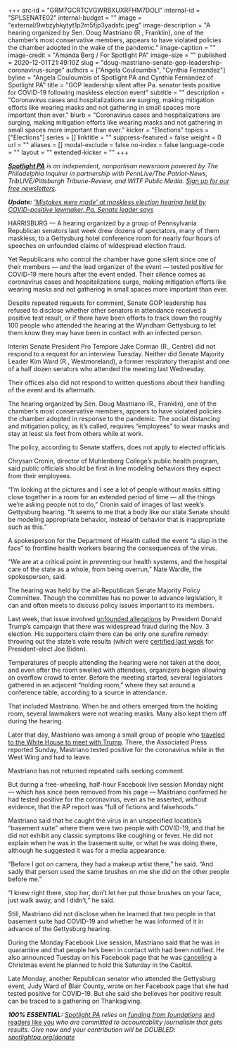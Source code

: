 +++
arc-id = "GRM7GCRTCVGWRBXUXRFHM7DOLI"
internal-id = "SPLSENATE02"
internal-budget = ""
image = "external/9wbzyhkytyt1p2m5fjp3yadsfc.jpeg"
image-description = "A hearing organized by Sen. Doug Mastriano (R., Franklin), one of the chamber’s most conservative members, appears to have violated policies the chamber adopted in the wake of the pandemic."
image-caption = ""
image-credit = "Amanda Berg / For Spotlight PA"
image-size = ""
published = 2020-12-01T21:49:10Z
slug = "doug-mastriano-senate-gop-leadership-coronavirus-surge"
authors = ["Angela Couloumbis", "Cynthia Fernandez"]
byline = "Angela Couloumbis of Spotlight PA and Cynthia Fernandez of Spotlight PA"
title = "GOP leadership silent after Pa. senator tests positive for COVID-19 following maskless election event"
subtitle = ""
description = "Coronavirus cases and hospitalizations are surging, making mitigation efforts like wearing masks and not gathering in small spaces more important than ever."
blurb = "Coronavirus cases and hospitalizations are surging, making mitigation efforts like wearing masks and not gathering in small spaces more important than ever."
kicker = "Elections"
topics = ["Elections"]
series = []
linktitle = ""
suppress-featured = false
weight = 0
url = ""
aliases = []
modal-exclude = false
no-index = false
language-code = ""
layout = ""
extended-kicker = ""
+++

<a href="https://www.spotlightpa.org/"><i><b>Spotlight PA</b></i></a><i> is an independent, nonpartisan newsroom powered by The Philadelphia Inquirer in partnership with PennLive/The Patriot-News, TribLIVE/Pittsburgh Tribune-Review, and WITF Public Media. </i><a href="https://www.spotlightpa.org/newsletters"><i>Sign up for our free newsletters</i></a><i>.</i>

<i><b>Update:</b></i><i> </i><a href="https://www.spotlightpa.org/news/2020/12/doug-mastriano-coronavirus-election-hearing-masks-jake-corman-review/" target="_blank"><i>‘Mistakes were made’ at maskless election hearing held by COVID-positive lawmaker, Pa. Senate leader says</i></a>

HARRISBURG — A hearing organized by a group of Pennsylvania Republican senators last week drew dozens of spectators, many of them maskless, to a Gettysburg hotel conference room for nearly four hours of speeches on unfounded claims of widespread election fraud.

Yet Republicans who control the chamber have gone silent since one of their members — and the lead organizer of the event — tested positive for COVID-19 mere hours after the event ended. Their silence comes as coronavirus cases and hospitalizations surge, making mitigation efforts like wearing masks and not gathering in small spaces more important than ever.

Despite repeated requests for comment, Senate GOP leadership has refused to disclose whether other senators in attendance received a positive test result, or if there have been efforts to track down the roughly 100 people who attended the hearing at the Wyndham Gettysburg to let them know they may have been in contact with an infected person.

Interim Senate President Pro Tempore Jake Corman (R., Centre) did not respond to a request for an interview Tuesday. Neither did Senate Majority Leader Kim Ward (R., Westmoreland), a former respiratory therapist and one of a half dozen senators who attended the meeting last Wednesday.

<script src="https://www.spotlightpa.org/embed.js" async></script><div data-spl-embed-version="1" data-spl-src="https://www.spotlightpa.org/embeds/donate/?teaser_text=Spotlight%20PA%20provides%20essential%2C%20public-service%20journalism%20thanks%20to%20readers%20like%20you.%20%3Cb%3EBecome%20a%20member%20today%20with%20a%20gift%20of%20%2415%2Fmonth%20or%20more%20and%20receive%20our%20exclusive%20Pennsylvania%20tote%20bag.%3C%2Fb%3E&cta_text=YES%2C%20COUNT%20ME%20IN&eyebrow_text=BECOME%20A%20MEMBER"></div>

Their offices also did not respond to written questions about their handling of the event and its aftermath.

The hearing organized by Sen. Doug Mastriano (R., Franklin), one of the chamber’s most conservative members, appears to have violated policies the chamber adopted in response to the pandemic. The social distancing and mitigation policy, as it’s called, requires “employees” to wear masks and stay at least six feet from others while at work.

The policy, according to Senate staffers, does not apply to elected officials.

Chrysan Cronin, director of Muhlenberg College’s public health program, said public officials should be first in line modeling behaviors they expect from their employees.

“I’m looking at the pictures and I see a lot of people without masks sitting close together in a room for an extended period of time — all the things we’re asking people not to do,” Cronin said of images of last week’s Gettysburg hearing. “It seems to me that a body like our state Senate should be modeling appropriate behavior, instead of behavior that is inappropriate such as this.”

A spokesperson for the Department of Health called the event “a slap in the face” to frontline health workers bearing the consequences of the virus.

“We are at a critical point in preventing our health systems, and the hospital care of the state as a whole, from being overrun,” Nate Wardle, the spokesperson, said.

The hearing was held by the all-Republican Senate Majority Policy Committee. Though the committee has no power to advance legislation, it can and often meets to discuss policy issues important to its members.

Last week, that issue involved <a href="https://www.spotlightpa.org/news/2020/11/rudy-giuliani-trump-pennsylvania-election-senate-hearing/">unfounded allegations</a> by President Donald Trump’s campaign that there was widespread fraud during the Nov. 3 election. His supporters claim there can be only one surefire remedy: throwing out the state’s vote results (which were <a href="https://www.spotlightpa.org/news/2020/11/joe-biden-pennsylvania-winner-certification-final-results/">certified last week</a> for President-elect Joe Biden).

Temperatures of people attending the hearing were not taken at the door, and even after the room swelled with attendees, organizers began allowing an overflow crowd to enter. Before the meeting started, several legislators gathered in an adjacent “holding room,” where they sat around a conference table, according to a source in attendance.

That included Mastriano. When he and others emerged from the holding room, several lawmakers were not wearing masks. Many also kept them off during the hearing.

Later that day, Mastriano was among a small group of people who <a href="https://www.spotlightpa.org/news/2020/11/trump-pennsylvania-lawmakers-invite-white-house-silence-election-2020/">traveled to the White House to meet with Trump</a>. There, the Associated Press reported Sunday, Mastriano tested positive for the coronavirus while in the West Wing and had to leave.

Mastriano has not returned repeated calls seeking comment.

But during a free-wheeling, half-hour Facebook live session Monday night — which has since been removed from his page — Mastriano confirmed he had tested positive for the coronavirus, even as he asserted, without evidence, that the AP report was “full of fictions and falsehoods.”

Mastriano said that he caught the virus in an unspecified location’s “basement suite” where there were two people with COVID-19, and that he did not exhibit any classic symptoms like coughing or fever. He did not explain when he was in the basement suite, or what he was doing there, although he suggested it was for a media appearance.

<script src="https://www.spotlightpa.org/embed.js" async></script><div data-spl-embed-version="1" data-spl-src="https://www.spotlightpa.org/embeds/newsletter/"></div>

“Before I got on camera, they had a makeup artist there,” he said. “And sadly that person used the same brushes on me she did on the other people before me.”

“I knew right there, stop her, don’t let her put those brushes on your face, just walk away, and I didn’t,” he said.

Still, Mastriano did not disclose when he learned that two people in that basement suite had COVID-19 and whether he was informed of it in advance of the Gettysburg hearing.

During the Monday Facebook Live session, Mastriano said that he was in quarantine and that people he’s been in contact with had been notified. He also announced Tuesday on his Facebook page that he was <a href="https://www.facebook.com/events/122455442825924">canceling</a> a Christmas event he planned to hold this Saturday in the Capitol.

Late Monday, another Republican senator who attended the Gettysburg event, Judy Ward of Blair County, wrote on her Facebook page that she had tested positive for COVID-19. But she said she believes her positive result can be traced to a gathering on Thanksgiving.

<i><b>100% ESSENTIAL:</b></i><i> </i><a href="https://www.spotlightpa.org/"><i>Spotlight PA</i></a><i> relies on</i><a href="https://www.spotlightpa.org/support"><i> funding from foundations</i></a><i> </i><a href="https://www.spotlightpa.org/support">and readers like you</a><i> who are committed to accountability journalism that gets results. Give now and your contribution will be DOUBLED: </i><a href="https://www.spotlightpa.org/donate"><i>spotlightpa.org/donate</i></a>
